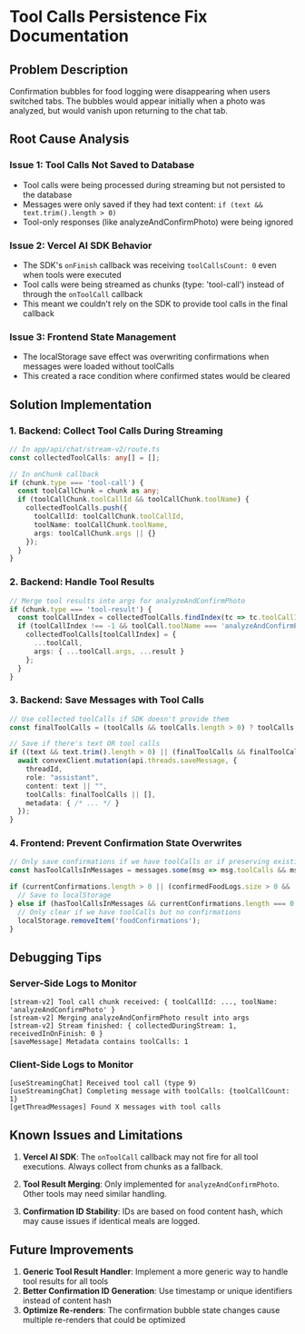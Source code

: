 # Tool Calls Persistence Fix Documentation

## Problem Description
Confirmation bubbles for food logging were disappearing when users switched tabs. The bubbles would appear initially when a photo was analyzed, but would vanish upon returning to the chat tab.

## Root Cause Analysis

### Issue 1: Tool Calls Not Saved to Database
- Tool calls were being processed during streaming but not persisted to the database
- Messages were only saved if they had text content: `if (text && text.trim().length > 0)`
- Tool-only responses (like analyzeAndConfirmPhoto) were being ignored

### Issue 2: Vercel AI SDK Behavior
- The SDK's `onFinish` callback was receiving `toolCallsCount: 0` even when tools were executed
- Tool calls were being streamed as chunks (type: 'tool-call') instead of through the `onToolCall` callback
- This meant we couldn't rely on the SDK to provide tool calls in the final callback

### Issue 3: Frontend State Management
- The localStorage save effect was overwriting confirmations when messages were loaded without toolCalls
- This created a race condition where confirmed states would be cleared

## Solution Implementation

### 1. Backend: Collect Tool Calls During Streaming
```typescript
// In app/api/chat/stream-v2/route.ts
const collectedToolCalls: any[] = [];

// In onChunk callback
if (chunk.type === 'tool-call') {
  const toolCallChunk = chunk as any;
  if (toolCallChunk.toolCallId && toolCallChunk.toolName) {
    collectedToolCalls.push({
      toolCallId: toolCallChunk.toolCallId,
      toolName: toolCallChunk.toolName,
      args: toolCallChunk.args || {}
    });
  }
}
```

### 2. Backend: Handle Tool Results
```typescript
// Merge tool results into args for analyzeAndConfirmPhoto
if (chunk.type === 'tool-result') {
  const toolCallIndex = collectedToolCalls.findIndex(tc => tc.toolCallId === toolCallId);
  if (toolCallIndex !== -1 && toolCall.toolName === 'analyzeAndConfirmPhoto') {
    collectedToolCalls[toolCallIndex] = {
      ...toolCall,
      args: { ...toolCall.args, ...result }
    };
  }
}
```

### 3. Backend: Save Messages with Tool Calls
```typescript
// Use collected toolCalls if SDK doesn't provide them
const finalToolCalls = (toolCalls && toolCalls.length > 0) ? toolCalls : collectedToolCalls;

// Save if there's text OR tool calls
if ((text && text.trim().length > 0) || (finalToolCalls && finalToolCalls.length > 0)) {
  await convexClient.mutation(api.threads.saveMessage, {
    threadId,
    role: "assistant",
    content: text || "",
    toolCalls: finalToolCalls || [],
    metadata: { /* ... */ }
  });
}
```

### 4. Frontend: Prevent Confirmation State Overwrites
```typescript
// Only save confirmations if we have toolCalls or if preserving existing state
const hasToolCallsInMessages = messages.some(msg => msg.toolCalls && msg.toolCalls.length > 0);

if (currentConfirmations.length > 0 || (confirmedFoodLogs.size > 0 && !hasToolCallsInMessages)) {
  // Save to localStorage
} else if (hasToolCallsInMessages && currentConfirmations.length === 0 && confirmedFoodLogs.size === 0) {
  // Only clear if we have toolCalls but no confirmations
  localStorage.removeItem('foodConfirmations');
}
```

## Debugging Tips

### Server-Side Logs to Monitor
```
[stream-v2] Tool call chunk received: { toolCallId: ..., toolName: 'analyzeAndConfirmPhoto' }
[stream-v2] Merging analyzeAndConfirmPhoto result into args
[stream-v2] Stream finished: { collectedDuringStream: 1, receivedInOnFinish: 0 }
[saveMessage] Metadata contains toolCalls: 1
```

### Client-Side Logs to Monitor
```
[useStreamingChat] Received tool call (type 9)
[useStreamingChat] Completing message with toolCalls: {toolCallCount: 1}
[getThreadMessages] Found X messages with tool calls
```

## Known Issues and Limitations

1. **Vercel AI SDK**: The `onToolCall` callback may not fire for all tool executions. Always collect from chunks as a fallback.

2. **Tool Result Merging**: Only implemented for `analyzeAndConfirmPhoto`. Other tools may need similar handling.

3. **Confirmation ID Stability**: IDs are based on food content hash, which may cause issues if identical meals are logged.

## Future Improvements

1. **Generic Tool Result Handler**: Implement a more generic way to handle tool results for all tools
2. **Better Confirmation ID Generation**: Use timestamp or unique identifiers instead of content hash
3. **Optimize Re-renders**: The confirmation bubble state changes cause multiple re-renders that could be optimized